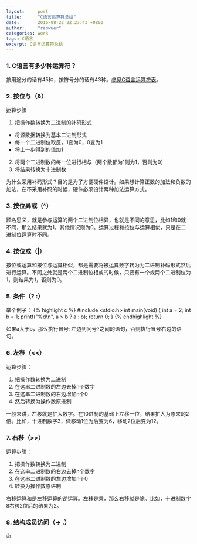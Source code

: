 ```yaml
---
layout:     post
title:      "C语言运算符总结"
date:       2016-08-22 22:27:43 +0800
author:     "ranwuer"
categories: work
tags: C语言
excerpt: C语言运算符总结
---
```


### 1. C语言有多少种运算符？
按用途分的话有45种，按符号分的话有43种。[参见C语言运算符表](http://www.math.pku.edu.cn/teachers/qiuzy/c/operator.htm)。

### 2. 按位与（&）
运算步骤

1. 把操作数转换为二进制的补码形式
 - 将源数据转换为基本二进制形式
 - 每一个二进制位取反，1变为0，0变为1
 - 将上一步得到的值加1
2. 将两个二进制数的每一位进行相与（两个数都为1则为1，否则为0）
3. 将结果转换为十进制数

为什么采用补码形式？目的是为了方便硬件设计。如果想计算正数的加法和负数的加法，在不采用补码的时候，硬件必须设计两种加法运算方式。

### 3. 按位异或（^）
顾名思义，就是参与运算的两个二进制位相异，也就是不同的意思，比如1和0就不同，那么结果就为1，其他情况则为0。运算过程和按位与运算相似，只是在二进制位运算时不同。

### 4. 按位或（|）
按位或运算和按位与运算相似，都是需要将被运算数字转为为二进制补码形式然后进行运算。不同之处就是两个二进制位相或的时候，只要有一个或两个二进制位为1，则结果为1，否则为0。

### 5. 条件（? :）
举个例子：
{% highlight c %}
#include <stdio.h>
int main(void)
{
    int a = 2;
    int b = 1;
    printf("%d\n", a > b ? a : b);
    return 0;
}
{% endhighlight %}

如果a大于b，那么执行冒号`:`左边到问号`?`之间的语句，否则执行冒号右边的语句。


### 6. 左移（<<）
运算步骤：

1. 把操作数转换为二进制
2. 在这串二进制数的左边去掉n个数字
3. 在这串二进制数的右边增加n个0
4. 然后转换为操作数原进制

一般来讲，左移就是扩大数字。在10进制的基础上左移一位，结果扩大为原来的2倍。比如，十进制数字3，做移动1位为后变为6，移动2位后变为12。

### 7. 右移（>>）
运算步骤：

1. 把操作数转换为二进制
2. 在这串二进制数的右边去掉n个数字
3. 在这串二进制数的左边增加n个0
4. 转换为操作数原进制

右移运算和是左移运算的逆运算。左移是乘，那么右移就是除。比如，十进制数字8右移2位后的结果为2。


### 8. 结构成员访问（-> .）
:+1:
